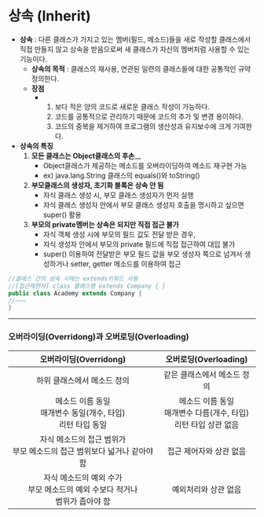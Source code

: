 # 상속 (Inherit)

* __상속__ : 다른 클래스가 가지고 있는 멤버(필드, 메소드)들을 새로 작성할 클래스에서 직접 만들지 않고 상속을 받음으로써 새 클래스가 자신의 멤버처럼 사용할 수 있는 기능이다.
  * __상속의 목적__ : 클래스의 재사용, 연관된 일련의 클래스들에 대한 공통적인 규약 정의한다.
  * __장점__ 
    * 1. 보다 적은 양의 코드로 새로운 클래스 작성이 가능하다. 
      2. 코드를 공통적으로 관리하기 때문에 코드의 추가 및 변경 용이하다. 
      3. 코드의 중복을 제거하여 프로그램의 생산성과 유지보수에 크게 기여한다.
* __상속의 특징__
  1. __모든 클래스는 Object클래스의 후손____ 
     * Object클래스가 제공하는 메소드를 오버라이딩하여 메소드 재구현 가능 
     * ex) java.lang.String 클래스의 equals()와 toString() 
  2. __부모클래스의 생성자, 초기화 블록은 상속 안 됨__
     * 자식 클래스 생성 시, 부모 클래스 생성자가 먼저 실행 
     * 자식 클래스 생성자 안에서 부모 클래스 생성자 호출을 명시하고 싶으면 super() 활용 
  3. __부모의 private멤버는 상속은 되지만 직접 접근 불가__
     * 자식 객체 생성 시에 부모의 필드 값도 전달 받은 경우,  
     * 자식 생성자 안에서 부모의 private 필드에 직접 접근하여 대입 불가 
     * super() 이용하여 전달받은 부모 필드 값을 부모 생성자 쪽으로 넘겨서 생성하거나 setter, getter 메소드를 이용하여 접근

```java
//클래스 간의 상속 시에는 extends키워드 사용
//[접근제한자] class 클래스명 extends Company { }
public class Academy extends Company { 
//~~~
}
```

---



<h3>오버라이딩(Overridong)과 오버로딩(Overloading)</h3>



|                    오버라이딩(Overridong)                    |                    오버로딩(Overloading)                     |
| :----------------------------------------------------------: | :----------------------------------------------------------: |
|                 하위 클래스에서 메소드 정의                  |                 같은 클래스에서 메소드 정의                  |
| 메소드 이름 동일<br>매개변수 동일(개수, 타입)<br>리턴 타입 동일 | 메소드 이름 동일<br/>매개변수 다름(개수, 타입)<br/>리턴 타입 상관 없음 |
| 자식 메소드의 접근 범위가 <br/>부모 메소드의 접근 범위보다 넓거나 같아야함 |                   접근 제어자와 상관 없음                    |
| 자식 메소드의 예외 수가<br/>부모 메소드의 예외 수보다 적거나<br/>범위가 좁아야 함 |                     예외처리와 상관 없음                     |



​				

